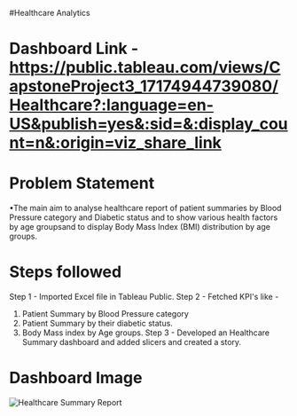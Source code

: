 #Healthcare Analytics
# Dashboard Link - https://public.tableau.com/views/CapstoneProject3_17174944739080/Healthcare?:language=en-US&publish=yes&:sid=&:display_count=n&:origin=viz_share_link

# Problem Statement
•The main aim to analyse healthcare report of  patient summaries by Blood Pressure category and Diabetic status and to  show various health factors by age groupsand  to display Body Mass Index (BMI) distribution by age groups.

# Steps followed
Step 1 - Imported Excel file in Tableau Public.
Step 2 - Fetched KPI's like -
1) Patient Summary by Blood Pressure category
2)  Patient Summary by their diabetic status.
3) Body Mass index by Age groups.
Step 3 - Developed an Healthcare Summary dashboard and added slicers and created a story.
 
 # Dashboard Image
 ![Healthcare Summary Report](https://github.com/pavankumarbr2437/Healthcare-Analytics/assets/145674009/c31933ff-abff-4cde-a3ed-69f74ce80111)


